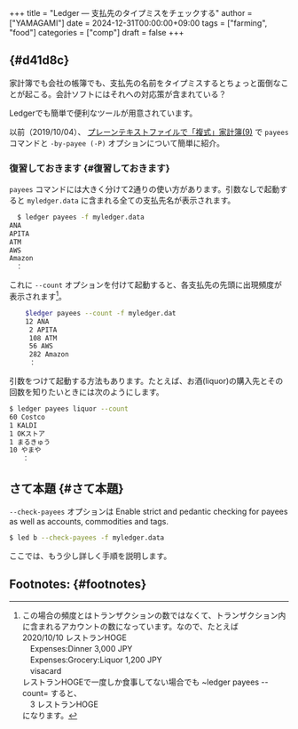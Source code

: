 +++
title = "Ledger — 支払先のタイプミスをチェックする"
author = ["YAMAGAMI"]
date = 2024-12-31T00:00:00+09:00
tags = ["farming", "food"]
categories = ["comp"]
draft = false
+++

##  {#d41d8c}

家計簿でも会社の帳簿でも、支払先の名前をタイプミスするとちょっと面倒なことが起こる。会計ソフトにはそれへの対応策が含まれている？

Ledgerでも簡単で便利なツールが用意されています。

以前（2019/10/04）、
[プレーンテキストファイルで「複式」家計簿(9)](https://bred-in-bingo.netlify.app/posts/9th-step_ledger/#payees%E3%82%B3%E3%83%9E%E3%83%B3%E3%83%89)
で `payees` コマンドと `-by-payee (-P)` オプションについて簡単に紹介。


### 復習しておきます {#復習しておきます}

`payees` コマンドには大きく分けて2通りの使い方があります。引数なしで起動すると `myledger.data` に含まれる全ての支払先名が表示されます。

```sh
  $ ledger payees -f myledger.data
ANA
APITA
ATM
AWS
Amazon
　：
```

これに `--count` オプションを付けて起動すると、各支払先の先頭に出現頻度が表示されます[^fn:1]。

```sh
    $ledger payees --count -f myledger.dat
    12 ANA
     2 APITA
     108 ATM
     56 AWS
     282 Amazon
　　　：
```

引数をつけて起動する方法もあります。たとえば、お酒(liquor)の購入先とその回数を知りたいときには次のようにします。

```sh
$ ledger payees liquor --count
60 Costco
1 KALDI
1 OKストア
1 まるきゅう
10 やまや
　　：
```


## さて本題 {#さて本題}

`--check-payees` オプションは
Enable strict and pedantic checking for payees as well as accounts, commodities and tags.

```sh
$ led b --check-payees -f myledger.data
```

ここでは、もう少し詳しく手順を説明します。


## Footnotes: {#footnotes}

[^fn:1]: この場合の頻度とはトランザクションの数ではなくて、トランザクション内に含まれるアカウントの数になっています。なので、たとえば<br />
    2020/10/10 レストランHOGE<br />
    　Expenses:Dinner         3,000 JPY<br />
    　Expenses:Grocery:Liquor 1,200 JPY<br />
    　visacard<br />
    レストランHOGEで一度しか食事してない場合でも ~ledger payees --count= すると、<br />
    　3 レストランHOGE<br />
    になります。
